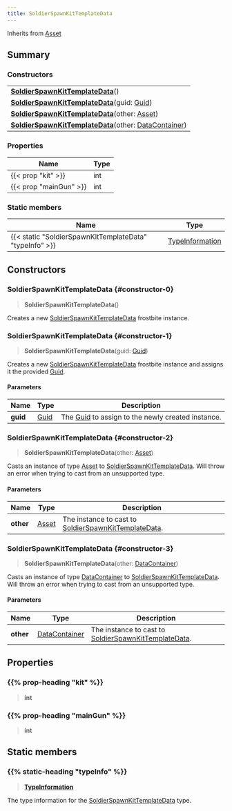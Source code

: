 ```yaml
---
title: SoldierSpawnKitTemplateData
---
```


Inherits from [Asset](/vext/ref/fb/asset)

## Summary

### Constructors

|  |
| --- |
| **[SoldierSpawnKitTemplateData](#constructor-0)**() |
| **[SoldierSpawnKitTemplateData](#constructor-1)**(guid: [Guid](/vext/ref/shared/type/guid)) |
| **[SoldierSpawnKitTemplateData](#constructor-2)**(other: [Asset](/vext/ref/fb/asset)) |
| **[SoldierSpawnKitTemplateData](#constructor-3)**(other: [DataContainer](/vext/ref/shared/type/datacontainer)) |

### Properties

| Name | Type |
| ---- | ---- |
| {{< prop "kit" >}} | int |
| {{< prop "mainGun" >}} | int |

### Static members

| Name | Type |
| ---- | ---- |
| {{< static "SoldierSpawnKitTemplateData" "typeInfo" >}} | [TypeInformation](/vext/ref/shared/type/typeinformation) |

## Constructors

### SoldierSpawnKitTemplateData {#constructor-0}

> **SoldierSpawnKitTemplateData**()

Creates a new [SoldierSpawnKitTemplateData](/vext/ref/fb/soldierspawnkittemplatedata) frostbite instance.

### SoldierSpawnKitTemplateData {#constructor-1}

> **SoldierSpawnKitTemplateData**(guid: [Guid](/vext/ref/shared/type/guid))

Creates a new [SoldierSpawnKitTemplateData](/vext/ref/fb/soldierspawnkittemplatedata) frostbite instance and assigns it the provided [Guid](/vext/ref/shared/type/guid).

#### Parameters

| Name | Type | Description |
| ---- | ---- | ----------- |
| **guid** | [Guid](/vext/ref/shared/type/guid) | The [Guid](/vext/ref/shared/type/guid) to assign to the newly created instance. |

### SoldierSpawnKitTemplateData {#constructor-2}

> **SoldierSpawnKitTemplateData**(other: [Asset](/vext/ref/fb/asset))

Casts an instance of type [Asset](/vext/ref/fb/asset) to [SoldierSpawnKitTemplateData](/vext/ref/fb/soldierspawnkittemplatedata). Will throw an error when trying to cast from an unsupported type.

#### Parameters

| Name | Type | Description |
| ---- | ---- | ----------- |
| **other** | [Asset](/vext/ref/fb/asset) | The instance to cast to [SoldierSpawnKitTemplateData](/vext/ref/fb/soldierspawnkittemplatedata). |

### SoldierSpawnKitTemplateData {#constructor-3}

> **SoldierSpawnKitTemplateData**(other: [DataContainer](/vext/ref/shared/type/datacontainer))

Casts an instance of type [DataContainer](/vext/ref/shared/type/datacontainer) to [SoldierSpawnKitTemplateData](/vext/ref/fb/soldierspawnkittemplatedata). Will throw an error when trying to cast from an unsupported type.

#### Parameters

| Name | Type | Description |
| ---- | ---- | ----------- |
| **other** | [DataContainer](/vext/ref/shared/type/datacontainer) | The instance to cast to [SoldierSpawnKitTemplateData](/vext/ref/fb/soldierspawnkittemplatedata). |

## Properties

### {{% prop-heading "kit" %}}

> **int**

### {{% prop-heading "mainGun" %}}

> **int**

## Static members

### {{% static-heading "typeInfo" %}}

> **[TypeInformation](/vext/ref/shared/type/typeinformation)**

The type information for the [SoldierSpawnKitTemplateData](/vext/ref/fb/soldierspawnkittemplatedata) type.

